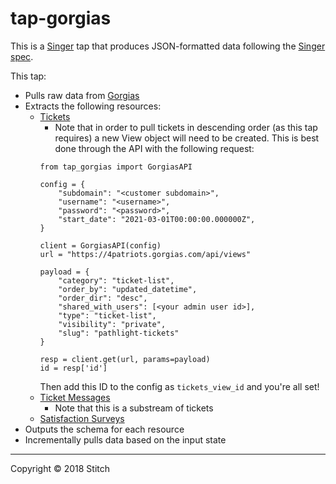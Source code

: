 # tap-gorgias

This is a [Singer](https://singer.io) tap that produces JSON-formatted data
following the [Singer
spec](https://github.com/singer-io/getting-started/blob/master/SPEC.md).

This tap:

- Pulls raw data from [Gorgias](https://developers.gorgias.com/reference)
- Extracts the following resources:
  - [Tickets](https://developers.gorgias.com/reference#get_api-tickets)
    - Note that in order to pull tickets in descending order (as this tap requires) a new View object will need to be created. This is best done through the API with the following request:
    ```
    from tap_gorgias import GorgiasAPI

    config = {
        "subdomain": "<customer subdomain>",
        "username": "<username>",
        "password": "<password>",
        "start_date": "2021-03-01T00:00:00.000000Z",
    }

    client = GorgiasAPI(config) 
    url = "https://4patriots.gorgias.com/api/views"

    payload = {
        "category": "ticket-list",
        "order_by": "updated_datetime",
        "order_dir": "desc",
        "shared_with_users": [<your admin user id>],
        "type": "ticket-list",
        "visibility": "private",
        "slug": "pathlight-tickets"
    }

    resp = client.get(url, params=payload)
    id = resp['id']
    ```
    Then add this ID to the config as `tickets_view_id` and you're all set!
  - [Ticket Messages](https://developers.gorgias.com/reference#ticket-messages)
    - Note that this is a substream of tickets
  - [Satisfaction Surveys](https://developers.gorgias.com/reference#satisfaction-surveys)
- Outputs the schema for each resource
- Incrementally pulls data based on the input state

---

Copyright &copy; 2018 Stitch
